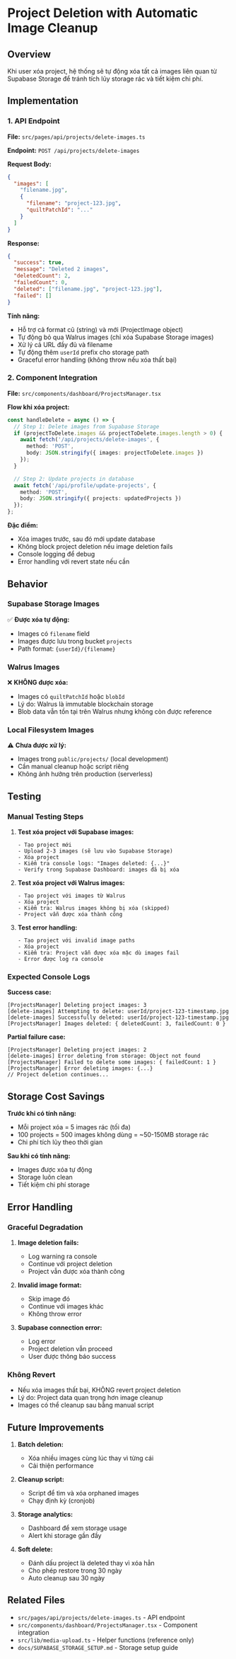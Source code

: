 # Project Deletion with Automatic Image Cleanup

## Overview

Khi user xóa project, hệ thống sẽ tự động xóa tất cả images liên quan từ Supabase Storage để tránh tích lũy storage rác và tiết kiệm chi phí.

## Implementation

### 1. API Endpoint

**File:** `src/pages/api/projects/delete-images.ts`

**Endpoint:** `POST /api/projects/delete-images`

**Request Body:**
```json
{
  "images": [
    "filename.jpg",
    {
      "filename": "project-123.jpg",
      "quiltPatchId": "..."
    }
  ]
}
```

**Response:**
```json
{
  "success": true,
  "message": "Deleted 2 images",
  "deletedCount": 2,
  "failedCount": 0,
  "deleted": ["filename.jpg", "project-123.jpg"],
  "failed": []
}
```

**Tính năng:**
- Hỗ trợ cả format cũ (string) và mới (ProjectImage object)
- Tự động bỏ qua Walrus images (chỉ xóa Supabase Storage images)
- Xử lý cả URL đầy đủ và filename
- Tự động thêm `userId` prefix cho storage path
- Graceful error handling (không throw nếu xóa thất bại)

### 2. Component Integration

**File:** `src/components/dashboard/ProjectsManager.tsx`

**Flow khi xóa project:**

```typescript
const handleDelete = async () => {
  // Step 1: Delete images from Supabase Storage
  if (projectToDelete.images && projectToDelete.images.length > 0) {
    await fetch('/api/projects/delete-images', {
      method: 'POST',
      body: JSON.stringify({ images: projectToDelete.images })
    });
  }

  // Step 2: Update projects in database
  await fetch('/api/profile/update-projects', {
    method: 'POST',
    body: JSON.stringify({ projects: updatedProjects })
  });
};
```

**Đặc điểm:**
- Xóa images trước, sau đó mới update database
- Không block project deletion nếu image deletion fails
- Console logging để debug
- Error handling với revert state nếu cần

## Behavior

### Supabase Storage Images

✅ **Được xóa tự động:**
- Images có `filename` field
- Images được lưu trong bucket `projects`
- Path format: `{userId}/{filename}`

### Walrus Images

❌ **KHÔNG được xóa:**
- Images có `quiltPatchId` hoặc `blobId`
- Lý do: Walrus là immutable blockchain storage
- Blob data vẫn tồn tại trên Walrus nhưng không còn được reference

### Local Filesystem Images

⚠️ **Chưa được xử lý:**
- Images trong `public/projects/` (local development)
- Cần manual cleanup hoặc script riêng
- Không ảnh hưởng trên production (serverless)

## Testing

### Manual Testing Steps

1. **Test xóa project với Supabase images:**
   ```
   - Tạo project mới
   - Upload 2-3 images (sẽ lưu vào Supabase Storage)
   - Xóa project
   - Kiểm tra console logs: "Images deleted: {...}"
   - Verify trong Supabase Dashboard: images đã bị xóa
   ```

2. **Test xóa project với Walrus images:**
   ```
   - Tạo project với images từ Walrus
   - Xóa project
   - Kiểm tra: Walrus images không bị xóa (skipped)
   - Project vẫn được xóa thành công
   ```

3. **Test error handling:**
   ```
   - Tạo project với invalid image paths
   - Xóa project
   - Kiểm tra: Project vẫn được xóa mặc dù images fail
   - Error được log ra console
   ```

### Expected Console Logs

**Success case:**
```
[ProjectsManager] Deleting project images: 3
[delete-images] Attempting to delete: userId/project-123-timestamp.jpg
[delete-images] Successfully deleted: userId/project-123-timestamp.jpg
[ProjectsManager] Images deleted: { deletedCount: 3, failedCount: 0 }
```

**Partial failure case:**
```
[ProjectsManager] Deleting project images: 2
[delete-images] Error deleting from storage: Object not found
[ProjectsManager] Failed to delete some images: { failedCount: 1 }
[ProjectsManager] Error deleting images: {...}
// Project deletion continues...
```

## Storage Cost Savings

**Trước khi có tính năng:**
- Mỗi project xóa = 5 images rác (tối đa)
- 100 projects = 500 images không dùng = ~50-150MB storage rác
- Chi phí tích lũy theo thời gian

**Sau khi có tính năng:**
- Images được xóa tự động
- Storage luôn clean
- Tiết kiệm chi phí storage

## Error Handling

### Graceful Degradation

1. **Image deletion fails:**
   - Log warning ra console
   - Continue với project deletion
   - Project vẫn được xóa thành công

2. **Invalid image format:**
   - Skip image đó
   - Continue với images khác
   - Không throw error

3. **Supabase connection error:**
   - Log error
   - Project deletion vẫn proceed
   - User được thông báo success

### Không Revert

- Nếu xóa images thất bại, KHÔNG revert project deletion
- Lý do: Project data quan trọng hơn image cleanup
- Images có thể cleanup sau bằng manual script

## Future Improvements

1. **Batch deletion:**
   - Xóa nhiều images cùng lúc thay vì từng cái
   - Cải thiện performance

2. **Cleanup script:**
   - Script để tìm và xóa orphaned images
   - Chạy định kỳ (cronjob)

3. **Storage analytics:**
   - Dashboard để xem storage usage
   - Alert khi storage gần đầy

4. **Soft delete:**
   - Đánh dấu project là deleted thay vì xóa hẳn
   - Cho phép restore trong 30 ngày
   - Auto cleanup sau 30 ngày

## Related Files

- `src/pages/api/projects/delete-images.ts` - API endpoint
- `src/components/dashboard/ProjectsManager.tsx` - Component integration
- `src/lib/media-upload.ts` - Helper functions (reference only)
- `docs/SUPABASE_STORAGE_SETUP.md` - Storage setup guide

